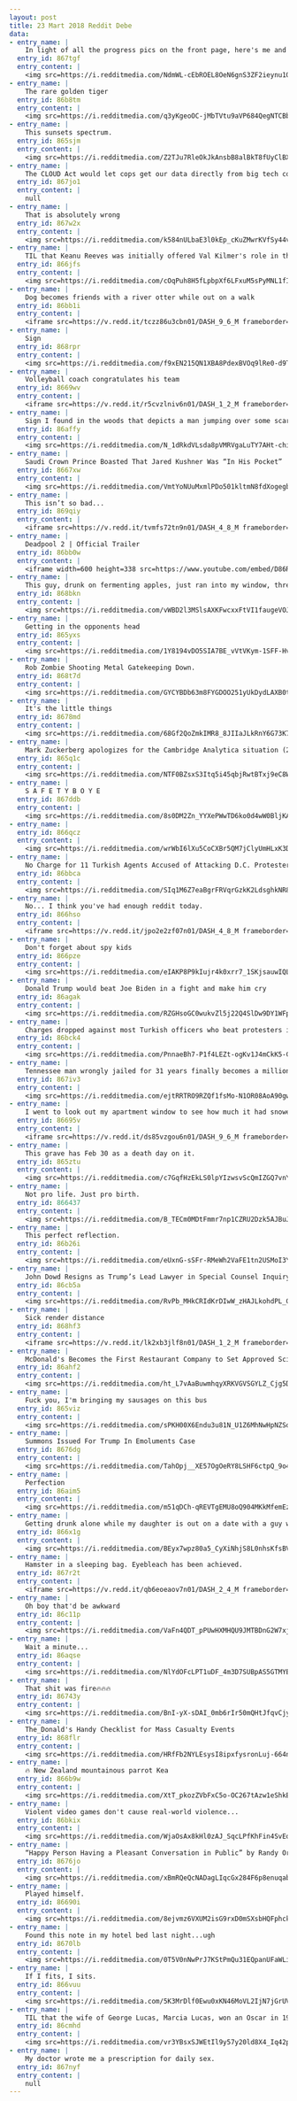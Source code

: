 ```yaml
---
layout: post
title: 23 Mart 2018 Reddit Debe
data:
- entry_name: |
    In light of all the progress pics on the front page, here's me and my half brother making progress on some pasta & meatballs
  entry_id: 867tgf
  entry_content: |
    <img src=https://i.redditmedia.com/NdmWL-cEbROEL8OeN6gnS3ZF2ieynu1OHRTUoUEreRc.jpg?s=f654c899ffd39a4a9926b6c33f1d3b9d frameborder=0>
- entry_name: |
    The rare golden tiger
  entry_id: 86b8tm
  entry_content: |
    <img src=https://i.redditmedia.com/q3yKgeoOC-jMbTVtu9aVP684QegNTCBbQMTxwurDZoc.jpg?s=8e9213a9b2d3a6475d8d6ee85d53ef87 frameborder=0>
- entry_name: |
    This sunsets spectrum.
  entry_id: 865sjm
  entry_content: |
    <img src=https://i.redditmedia.com/Z2TJu7RleOkJkAnsbB8alBkT8fUyClBXmsJBA25jiGc.jpg?s=9921ed7b513b5f53dad65f8193bba0de frameborder=0>
- entry_name: |
    The CLOUD Act would let cops get our data directly from big tech companies like Facebook without needing a warrant. Congress just snuck it into the must-pass omnibus package.
  entry_id: 867jo1
  entry_content: |
    null
- entry_name: |
    That is absolutely wrong
  entry_id: 867w2x
  entry_content: |
    <img src=https://i.redditmedia.com/k584nULbaE3l0kEp_cKuZMwrKVfSy44v2xa2OhwHOsU.jpg?s=5b26b3056bf6d8ac02609fed7808b832 frameborder=0>
- entry_name: |
    TIL that Keanu Reeves was initially offered Val Kilmer's role in the 1995 film Heat. He turned it down to play Hamlet in a 789 seat theatre in Manitoba.
  entry_id: 866jfs
  entry_content: |
    <img src=https://i.redditmedia.com/cOqPuh8H5fLpbpXf6LFxuM5sPyMNL1fIucBdu71zgow.jpg?s=c201f078bfc309a5e513b4d4f7d4ed6c frameborder=0>
- entry_name: |
    Dog becomes friends with a river otter while out on a walk
  entry_id: 86bb1i
  entry_content: |
    <iframe src=https://v.redd.it/tczz86u3cbn01/DASH_9_6_M frameborder=0></iframe>
- entry_name: |
    Sign
  entry_id: 868rpr
  entry_content: |
    <img src=https://i.redditmedia.com/f9xEN215QN1XBA8PdexBVOq9lRe0-d9Tp6McEyE5Im4.jpg?s=ef5854a86a1927cbf5768c90ce3a0db4 frameborder=0>
- entry_name: |
    Volleyball coach congratulates his team
  entry_id: 8669wv
  entry_content: |
    <iframe src=https://v.redd.it/r5cvzlniv6n01/DASH_1_2_M frameborder=0></iframe>
- entry_name: |
    Sign I found in the woods that depicts a man jumping over some scary looking hands
  entry_id: 86affy
  entry_content: |
    <img src=https://i.redditmedia.com/N_1dRkdVLsda8pVMRVgaLuTY7AHt-chicyZIA0APvh4.jpg?s=c1e6eb8851c5b458f6fdbe43a75203f8 frameborder=0>
- entry_name: |
    Saudi Crown Prince Boasted That Jared Kushner Was “In His Pocket”
  entry_id: 8667xw
  entry_content: |
    <img src=https://i.redditmedia.com/VmtYoNUuMxmlPDo501kltmN8fdXogegbEyV6jFdDA08.jpg?s=6892f64199cd6e3b8d26dc63b4009848 frameborder=0>
- entry_name: |
    This isn’t so bad...
  entry_id: 869qiy
  entry_content: |
    <iframe src=https://v.redd.it/tvmfs72tn9n01/DASH_4_8_M frameborder=0></iframe>
- entry_name: |
    Deadpool 2 | Official Trailer
  entry_id: 86bb0w
  entry_content: |
    <iframe width=600 height=338 src=https://www.youtube.com/embed/D86RtevtfrA?feature=oembed&enablejsapi=1&enablejsapi=1&enablejsapi=1 frameborder=0 allow=autoplay; encrypted-media allowfullscreen></iframe>
- entry_name: |
    This guy, drunk on fermenting apples, just ran into my window, threw up, and stole a rock. He's in the tank to sober up.
  entry_id: 868bkn
  entry_content: |
    <img src=https://i.redditmedia.com/vWBD2l3MSlsAXKFwcxxFtVI1faugeVOJBr0fO7RXdAg.jpg?s=249bd636a5fa82fcc15fbb884ff312f2 frameborder=0>
- entry_name: |
    Getting in the opponents head
  entry_id: 865yxs
  entry_content: |
    <img src=https://i.redditmedia.com/1Y8194vDO5SIA7BE_vVtVKym-1SFF-Hv7ivMUE3c_1s.jpg?s=8bee9e3ecaefc192aa48b77e7b3211e3 frameborder=0>
- entry_name: |
    Rob Zombie Shooting Metal Gatekeeping Down.
  entry_id: 868t7d
  entry_content: |
    <img src=https://i.redditmedia.com/GYCYBDb63m8FYGDOO251yUkDydLAXB0t4zE3ioDdyPk.jpg?s=2ded0c3e7ccda43369713aed60ba289f frameborder=0>
- entry_name: |
    It's the little things
  entry_id: 8678md
  entry_content: |
    <img src=https://i.redditmedia.com/68Gf2QoZmkIMR8_8JIIaJLkRnY6G73K7piOLjrzaGeY.jpg?s=5677ca9b5fd2005fd61c899219dcc9a5 frameborder=0>
- entry_name: |
    Mark Zuckerberg apologizes for the Cambridge Analytica situation (2018)
  entry_id: 865q1c
  entry_content: |
    <img src=https://i.redditmedia.com/NTF0BZsxS3Itq5i45qbjRwtBTxj9eC8WA1naPXOhEdw.jpg?s=aade7658748f83d758d2390d53f1fb55 frameborder=0>
- entry_name: |
    S A F E T Y B O Y E
  entry_id: 867ddb
  entry_content: |
    <img src=https://i.redditmedia.com/8s0DM2Zn_YYXePWwTD6ko0d4wW0BljKAnfQ0dQLfB1g.jpg?s=5edb4fb044d99e5cfa3f4db95204000d frameborder=0>
- entry_name: |
  entry_id: 866qcz
  entry_content: |
    <img src=https://i.redditmedia.com/wrWbI6lXu5CoCXBr5QM7jClyUmHLxK3DlDTkeZxr0uQ.png?s=683caf90285543b91b82be08804b5868 frameborder=0>
- entry_name: |
    No Charge for 11 Turkish Agents Accused of Attacking D.C. Protesters
  entry_id: 86bbca
  entry_content: |
    <img src=https://i.redditmedia.com/SIq1M6Z7eaBgrFRVqrGzkK2LdsghkNR89rUZKFskHjg.jpg?s=458fe4244f4121b4144a01cdea41fa60 frameborder=0>
- entry_name: |
    No... I think you've had enough reddit today.
  entry_id: 866hso
  entry_content: |
    <iframe src=https://v.redd.it/jpo2e2zf07n01/DASH_4_8_M frameborder=0></iframe>
- entry_name: |
    Don't forget about spy kids
  entry_id: 866pze
  entry_content: |
    <img src=https://i.redditmedia.com/eIAKP8P9kIujr4k0xrr7_1SKjsauwIQLY5ZgF8-VRDI.jpg?s=f28744478d73806b26c247157215058d frameborder=0>
- entry_name: |
    Donald Trump would beat Joe Biden in a fight and make him cry
  entry_id: 86agak
  entry_content: |
    <img src=https://i.redditmedia.com/RZGHsoGC0wukvZl5j22Q4SlDw9DY1WFpdG9iNPKFG60.jpg?s=486d3e8c3131edf5e6095853e7b34102 frameborder=0>
- entry_name: |
    Charges dropped against most Turkish officers who beat protesters in US
  entry_id: 86bck4
  entry_content: |
    <img src=https://i.redditmedia.com/PnnaeBh7-P1f4LEZt-ogKv1J4mCkK5-CyFCeQ6wqkqQ.jpg?s=5f2a19e1872d8dddf5afdf3efc10facc frameborder=0>
- entry_name: |
    Tennessee man wrongly jailed for 31 years finally becomes a millionaire
  entry_id: 867iv3
  entry_content: |
    <img src=https://i.redditmedia.com/ejtRRTRO9RZQf1fsMo-N1OR08AoA90gwa0aatKqXzYQ.jpg?s=fe1c4c5bf261f6972968760d9a69b247 frameborder=0>
- entry_name: |
    I went to look out my apartment window to see how much it had snowed. I found this instead and it couldn’t have made my day more.
  entry_id: 86695v
  entry_content: |
    <iframe src=https://v.redd.it/ds85vzgou6n01/DASH_9_6_M frameborder=0></iframe>
- entry_name: |
    This grave has Feb 30 as a death day on it.
  entry_id: 865ztu
  entry_content: |
    <img src=https://i.redditmedia.com/c7GqfHzEkLS0lpYIzwsvScQmIZGQ7vnY9fj_r_LZZlw.jpg?s=461b384ffb9ac7ee382ccbbbac51bdea frameborder=0>
- entry_name: |
    Not pro life. Just pro birth.
  entry_id: 866437
  entry_content: |
    <img src=https://i.redditmedia.com/B_TECm0MDtFmmr7np1CZRU2Dzk5AJBuJR642CScUcas.jpg?s=d18f43070d69dd01b53f8489b9dd3245 frameborder=0>
- entry_name: |
    This perfect reflection.
  entry_id: 86b26i
  entry_content: |
    <img src=https://i.redditmedia.com/eUxnG-sSFr-RMeWh2VaFE1tn2USMoI3Y5r1rBcb0Ybw.jpg?s=194ea0402304c21799a46e570b641e49 frameborder=0>
- entry_name: |
    John Dowd Resigns as Trump’s Lead Lawyer in Special Counsel Inquiry
  entry_id: 86cb5a
  entry_content: |
    <img src=https://i.redditmedia.com/RvPb_MHkCRIdKrDIwW_zHAJLkohdPL_G_JFh19mTwP4.jpg?s=f72906a1fbc6a4c634f70382cb72853b frameborder=0>
- entry_name: |
    Sick render distance
  entry_id: 868hf3
  entry_content: |
    <iframe src=https://v.redd.it/lk2xb3jlf8n01/DASH_1_2_M frameborder=0></iframe>
- entry_name: |
    McDonald's Becomes the First Restaurant Company to Set Approved Science Based Target to Reduce Greenhouse Gas Emissions - “by 2030. This is the equivalent of taking 32 million passenger cars off the road for an entire year or planting 3.8 billion trees and growing them for 10 years.”
  entry_id: 86ahf2
  entry_content: |
    <img src=https://i.redditmedia.com/ht_L7vAaBuwmhqyXRKVGVSGYLZ_Cjg5DmjG4nTagahk.jpg?s=6668bad90dd3a9a6e477e41dd1c7fd6c frameborder=0>
- entry_name: |
    Fuck you, I'm bringing my sausages on this bus
  entry_id: 865viz
  entry_content: |
    <img src=https://i.redditmedia.com/sPKH00X6Endu3u81N_U1Z6MhNwHpNZSoPK9CzEfRpS8.jpg?s=51500e7ef311dd56473776cb1f0f7cc0 frameborder=0>
- entry_name: |
    Summons Issued For Trump In Emoluments Case
  entry_id: 8676dg
  entry_content: |
    <img src=https://i.redditmedia.com/TahOpj__XE57OgOeRY8LSHF6ctpQ_9o4cHw7zLadid8.jpg?s=6c23398491c1e7ad04cc64c9eee0fdce frameborder=0>
- entry_name: |
    Perfection
  entry_id: 86aim5
  entry_content: |
    <img src=https://i.redditmedia.com/m51qDCh-qREVTgEMU8oQ904MKkMfemEzZu-qgmeQWO4.jpg?s=98fd8276d809b647c3c0dd5ac6aee591 frameborder=0>
- entry_name: |
    Getting drunk alone while my daughter is out on a date with a guy who calls himself “Vapelord”. Vape. Lord.
  entry_id: 866x1g
  entry_content: |
    <img src=https://i.redditmedia.com/BEyx7wpz80a5_CyXiNhjS8L0nhsKfsBV9qyELQZnN-8.jpg?s=e6506c828d6a1e9f56deaba158869e7f frameborder=0>
- entry_name: |
    Hamster in a sleeping bag. Eyebleach has been achieved.
  entry_id: 867r2t
  entry_content: |
    <iframe src=https://v.redd.it/qb6eoeaov7n01/DASH_2_4_M frameborder=0></iframe>
- entry_name: |
    Oh boy that'd be awkward
  entry_id: 86c11p
  entry_content: |
    <img src=https://i.redditmedia.com/VaFn4QDT_pPUwHXMHQU9JMTBDnG2W7xj3O2-fkaSoi8.jpg?s=9d5acf2d8d7b58837c9c3e7c2d8941f9 frameborder=0>
- entry_name: |
    Wait a minute...
  entry_id: 86aqse
  entry_content: |
    <img src=https://i.redditmedia.com/NlYdOFcLPT1uDF_4m3D7SUBpAS5GTMYEnCBYJ35aTRs.jpg?s=31395625ec411dfe538c79b47b64b38e frameborder=0>
- entry_name: |
    That shit was fire🔥🔥🔥
  entry_id: 86743y
  entry_content: |
    <img src=https://i.redditmedia.com/BnI-yX-sDAI_0mb6rIr50mQHtJfqvCjyXaib0Px_pjM.jpg?s=4a9e23f5a34558eea4cead22347de3a6 frameborder=0>
- entry_name: |
    The_Donald's Handy Checklist for Mass Casualty Events
  entry_id: 868flr
  entry_content: |
    <img src=https://i.redditmedia.com/HRfFb2NYLEsysI8ipxfysronLuj-664nTdeapHzJnVA.png?s=a0b4049cd18cc8765599067379267b91 frameborder=0>
- entry_name: |
    🔥 New Zealand mountainous parrot Kea
  entry_id: 866b9w
  entry_content: |
    <img src=https://i.redditmedia.com/XtT_pkozZVbFxC5o-OC267tAzw1eShkEZUi6-AKr0Uk.jpg?s=d5f8501c5cc00bece9148fca3d357d1b frameborder=0>
- entry_name: |
    Violent video games don't cause real-world violence...
  entry_id: 86bkix
  entry_content: |
    <img src=https://i.redditmedia.com/WjaOsAx8kHl0zAJ_SqcLPfKhFin4SvEoy902dNqQBv0.jpg?s=45880f03c2cc79c3d2b9ad6e7c5a74ea frameborder=0>
- entry_name: |
    “Happy Person Having a Pleasant Conversation in Public” by Randy Ortiz, charcoal, acrylic, pastel. 9x12″
  entry_id: 8676jo
  entry_content: |
    <img src=https://i.redditmedia.com/xBmRQeQcNADagLIqcGx284F6p8enuqabXNN8BqxeLIM.jpg?s=fa54bc969c86dc4995dc4fb4d7592fce frameborder=0>
- entry_name: |
    Played himself.
  entry_id: 86690i
  entry_content: |
    <img src=https://i.redditmedia.com/8ejvmz6VXUM2isG9rxD0mSXsbHQFphcknuMlwBfcWwc.jpg?s=49c3109752aef2416460ec970756b3f2 frameborder=0>
- entry_name: |
    Found this note in my hotel bed last night...ugh
  entry_id: 8670lb
  entry_content: |
    <img src=https://i.redditmedia.com/0T5V0nNwPrJ7KStPmQu31EQpanUFaWLi0Iv7I7nU7RM.jpg?s=b6141c45fc0096e9f0839c6bdc3fb074 frameborder=0>
- entry_name: |
    If I fits, I sits.
  entry_id: 866vuu
  entry_content: |
    <img src=https://i.redditmedia.com/5K3MrDlf0Ewu0xKN46MoVL2IjN7jGrUV5CbtlaV6WlA.jpg?s=fb2f6e0e74d6c1ff1ea93c8278bccbaf frameborder=0>
- entry_name: |
    TIL that the wife of George Lucas, Marcia Lucas, won an Oscar in 1977 for Best Film Editing in Star Wars. To date, George Lucas has won zero Oscars.
  entry_id: 86cmhd
  entry_content: |
    <img src=https://i.redditmedia.com/vr3YBsxSJWEtIl9y57y20ld8X4_Iq42pK53vw9Dwj7o.jpg?s=44583663846b113d4750e7cd0949f2b6 frameborder=0>
- entry_name: |
    My doctor wrote me a prescription for daily sex.
  entry_id: 867nyf
  entry_content: |
    null
---
```

